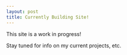 ```yaml
---
layout: post
title: Currently Building Site!
---
```



<div class="message">
  This site is a work in progress!
</div>

Stay tuned for info on my current projects, etc.
